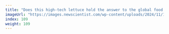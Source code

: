 ```yaml
---
title: "Does this high-tech lettuce hold the answer to the global food crisis?"
imageUrl: "https://images.newscientist.com/wp-content/uploads/2024/11/11151014/SEI_228616030.jpg?width=788"
index: 109
weight: 109
---
```

